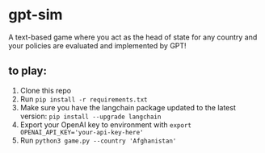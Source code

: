 # gpt-sim

A text-based game where you act as the head of state for any country and your policies are evaluated and implemented by GPT!

## to play:
1. Clone this repo
1. Run `pip install -r requirements.txt`
1. Make sure you have the langchain package updated to the latest version: `pip install --upgrade langchain`
1. Export your OpenAI key to environment with `export OPENAI_API_KEY='your-api-key-here'`
1. Run `python3 game.py --country 'Afghanistan'`